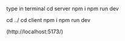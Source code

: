 type in terminal
cd server
npm i
npm run dev

cd ../
cd client
npm i
npm run dev

(http://localhost:5173/)
